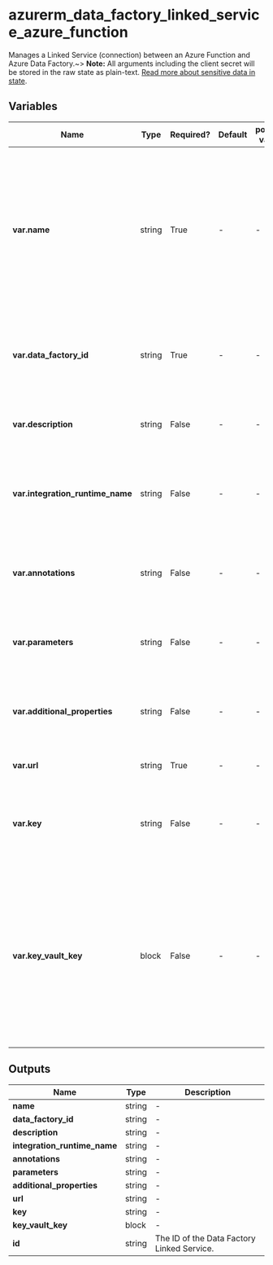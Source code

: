 # azurerm_data_factory_linked_service_azure_function

Manages a Linked Service (connection) between an Azure Function and Azure Data Factory.~> **Note:** All arguments including the client secret will be stored in the raw state as plain-text. [Read more about sensitive data in state](/docs/state/sensitive-data.html).

## Variables

| Name | Type | Required? | Default  | possible values | Description |
| ---- | ---- | --------- | -------- | ----------- | ----------- |
| **var.name** | string | True | -  |  -  | Specifies the name of the Data Factory Linked Service. Changing this forces a new resource to be created. Must be unique within a data factory. See the [Microsoft documentation](https://docs.microsoft.com/azure/data-factory/naming-rules) for all restrictions. | 
| **var.data_factory_id** | string | True | -  |  -  | The Data Factory ID in which to associate the Linked Service with. Changing this forces a new resource. | 
| **var.description** | string | False | -  |  -  | The description for the Data Factory Linked Service. | 
| **var.integration_runtime_name** | string | False | -  |  -  | The integration runtime reference to associate with the Data Factory Linked Service. | 
| **var.annotations** | string | False | -  |  -  | List of tags that can be used for describing the Data Factory Linked Service. | 
| **var.parameters** | string | False | -  |  -  | A map of parameters to associate with the Data Factory Linked Service. | 
| **var.additional_properties** | string | False | -  |  -  | A map of additional properties to associate with the Data Factory Linked Service. | 
| **var.url** | string | True | -  |  -  | The url of the Azure Function. | 
| **var.key** | string | False | -  |  -  | The system key of the Azure Function. Exactly one of either `key` or `key_vault_key` is required | 
| **var.key_vault_key** | block | False | -  |  -  | A `key_vault_key` block. Use this Argument to store the system key of the Azure Function in an existing Key Vault. It needs an existing Key Vault Data Factory Linked Service. Exactly one of either `key` or `key_vault_key` is required. | 



## Outputs

| Name | Type | Description |
| ---- | ---- | --------- | 
| **name** | string  | - | 
| **data_factory_id** | string  | - | 
| **description** | string  | - | 
| **integration_runtime_name** | string  | - | 
| **annotations** | string  | - | 
| **parameters** | string  | - | 
| **additional_properties** | string  | - | 
| **url** | string  | - | 
| **key** | string  | - | 
| **key_vault_key** | block  | - | 
| **id** | string  | The ID of the Data Factory Linked Service. | 